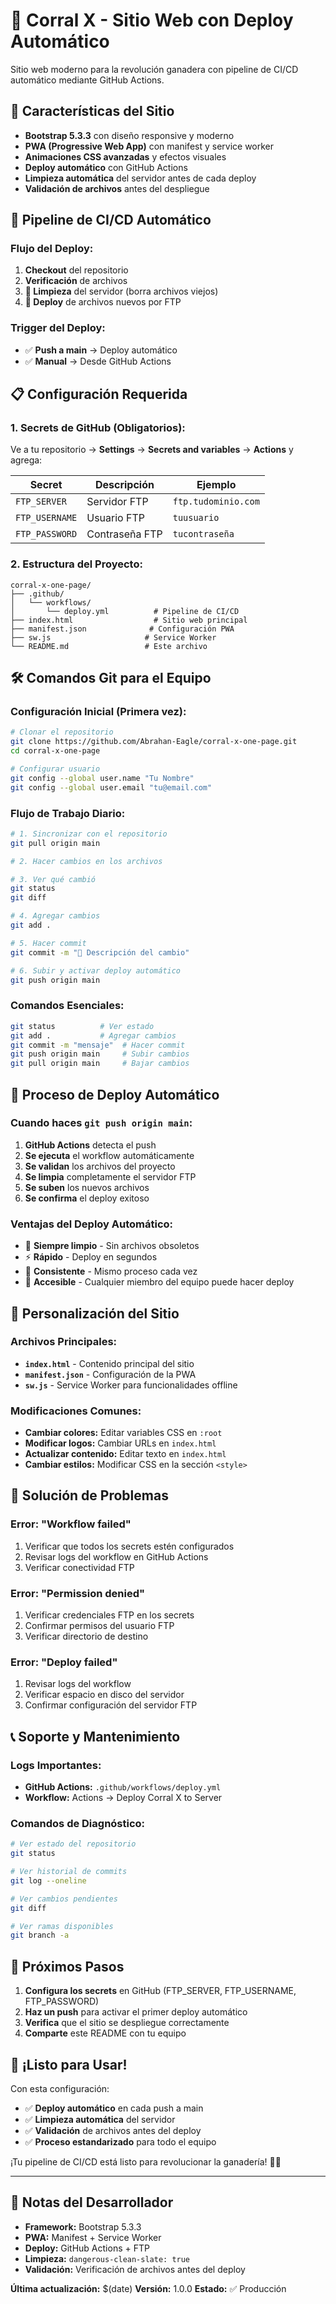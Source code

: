 # 🚀 Corral X - Sitio Web con Deploy Automático

Sitio web moderno para la revolución ganadera con pipeline de CI/CD automático mediante GitHub Actions.

## 🌟 Características del Sitio

- **Bootstrap 5.3.3** con diseño responsive y moderno
- **PWA (Progressive Web App)** con manifest y service worker
- **Animaciones CSS avanzadas** y efectos visuales
- **Deploy automático** con GitHub Actions
- **Limpieza automática** del servidor antes de cada deploy
- **Validación de archivos** antes del despliegue

## 🚀 Pipeline de CI/CD Automático

### **Flujo del Deploy:**
1. **Checkout** del repositorio
2. **Verificación** de archivos
3. **🧹 Limpieza** del servidor (borra archivos viejos)
4. **🚀 Deploy** de archivos nuevos por FTP

### **Trigger del Deploy:**
- ✅ **Push a main** → Deploy automático
- ✅ **Manual** → Desde GitHub Actions

## 📋 Configuración Requerida

### **1. Secrets de GitHub (Obligatorios):**

Ve a tu repositorio → **Settings** → **Secrets and variables** → **Actions** y agrega:

| Secret | Descripción | Ejemplo |
|--------|-------------|---------|
| `FTP_SERVER` | Servidor FTP | `ftp.tudominio.com` |
| `FTP_USERNAME` | Usuario FTP | `tuusuario` |
| `FTP_PASSWORD` | Contraseña FTP | `tucontraseña` |

### **2. Estructura del Proyecto:**
```
corral-x-one-page/
├── .github/
│   └── workflows/
│       └── deploy.yml          # Pipeline de CI/CD
├── index.html                  # Sitio web principal
├── manifest.json              # Configuración PWA
├── sw.js                     # Service Worker
└── README.md                 # Este archivo
```

## 🛠️ Comandos Git para el Equipo

### **Configuración Inicial (Primera vez):**
```bash
# Clonar el repositorio
git clone https://github.com/Abrahan-Eagle/corral-x-one-page.git
cd corral-x-one-page

# Configurar usuario
git config --global user.name "Tu Nombre"
git config --global user.email "tu@email.com"
```

### **Flujo de Trabajo Diario:**
```bash
# 1. Sincronizar con el repositorio
git pull origin main

# 2. Hacer cambios en los archivos

# 3. Ver qué cambió
git status
git diff

# 4. Agregar cambios
git add .

# 5. Hacer commit
git commit -m "📝 Descripción del cambio"

# 6. Subir y activar deploy automático
git push origin main
```

### **Comandos Esenciales:**
```bash
git status          # Ver estado
git add .           # Agregar cambios
git commit -m "mensaje"  # Hacer commit
git push origin main     # Subir cambios
git pull origin main     # Bajar cambios
```

## 🔄 Proceso de Deploy Automático

### **Cuando haces `git push origin main`:**
1. **GitHub Actions** detecta el push
2. **Se ejecuta** el workflow automáticamente
3. **Se validan** los archivos del proyecto
4. **Se limpia** completamente el servidor FTP
5. **Se suben** los nuevos archivos
6. **Se confirma** el deploy exitoso

### **Ventajas del Deploy Automático:**
- 🧹 **Siempre limpio** - Sin archivos obsoletos
- ⚡ **Rápido** - Deploy en segundos
- 🔄 **Consistente** - Mismo proceso cada vez
- 📱 **Accesible** - Cualquier miembro del equipo puede hacer deploy

## 🎨 Personalización del Sitio

### **Archivos Principales:**
- **`index.html`** - Contenido principal del sitio
- **`manifest.json`** - Configuración de la PWA
- **`sw.js`** - Service Worker para funcionalidades offline

### **Modificaciones Comunes:**
- **Cambiar colores:** Editar variables CSS en `:root`
- **Modificar logos:** Cambiar URLs en `index.html`
- **Actualizar contenido:** Editar texto en `index.html`
- **Cambiar estilos:** Modificar CSS en la sección `<style>`

## 🚨 Solución de Problemas

### **Error: "Workflow failed"**
1. Verificar que todos los secrets estén configurados
2. Revisar logs del workflow en GitHub Actions
3. Verificar conectividad FTP

### **Error: "Permission denied"**
1. Verificar credenciales FTP en los secrets
2. Confirmar permisos del usuario FTP
3. Verificar directorio de destino

### **Error: "Deploy failed"**
1. Revisar logs del workflow
2. Verificar espacio en disco del servidor
3. Confirmar configuración del servidor FTP

## 📞 Soporte y Mantenimiento

### **Logs Importantes:**
- **GitHub Actions:** `.github/workflows/deploy.yml`
- **Workflow:** Actions → Deploy Corral X to Server

### **Comandos de Diagnóstico:**
```bash
# Ver estado del repositorio
git status

# Ver historial de commits
git log --oneline

# Ver cambios pendientes
git diff

# Ver ramas disponibles
git branch -a
```

## 🎯 Próximos Pasos

1. **Configura los secrets** en GitHub (FTP_SERVER, FTP_USERNAME, FTP_PASSWORD)
2. **Haz un push** para activar el primer deploy automático
3. **Verifica** que el sitio se despliegue correctamente
4. **Comparte** este README con tu equipo

## 🚀 ¡Listo para Usar!

Con esta configuración:
- ✅ **Deploy automático** en cada push a main
- ✅ **Limpieza automática** del servidor
- ✅ **Validación** de archivos antes del deploy
- ✅ **Proceso estandarizado** para todo el equipo

¡Tu pipeline de CI/CD está listo para revolucionar la ganadería! 🐄🚀

---

## 📝 Notas del Desarrollador

- **Framework:** Bootstrap 5.3.3
- **PWA:** Manifest + Service Worker
- **Deploy:** GitHub Actions + FTP
- **Limpieza:** `dangerous-clean-slate: true`
- **Validación:** Verificación de archivos antes del deploy

**Última actualización:** $(date)
**Versión:** 1.0.0
**Estado:** ✅ Producción
